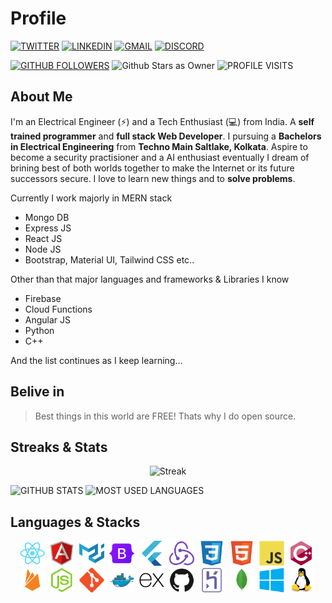 # Profile

[![TWITTER](https://img.shields.io/badge/Twitter-1DA1F2?style=for-the-badge&logo=twitter&logoColor=white)](https://twitter.com/soumalya2017)
[![LINKEDIN](https://img.shields.io/badge/LinkedIn-0077B5?style=for-the-badge&logo=linkedin&logoColor=white)](https://www.linkedin.com/in/soumalya-bhattacharya-47b731165/)
[![GMAIL](https://img.shields.io/badge/Gmail-D14836?style=for-the-badge&logo=gmail&logoColor=white)](mailto:soumalyabhattacharya6@gmail.com)
[![DISCORD](https://img.shields.io/badge/Discord-7289DA?style=for-the-badge&logo=discord&logoColor=white)](https://discord.com/users/OpticSquid#6068)

[![GITHUB FOLLOWERS](https://img.shields.io/github/followers/opticSquid?style=social)](https://github.com/opticSquid")
![Github Stars as Owner](https://img.shields.io/github/stars/opticSquid?affiliations=OWNER&style=social)
![PROFILE VISITS](https://visitor-badge.glitch.me/badge?page_id=opticSquid.opticSquid)

## About Me

I'm an Electrical Engineer (⚡) and a Tech Enthusiast (💻) from India. A **self trained programmer** and **full stack Web Developer**. I pursuing a **Bachelors in Electrical Engineering** from **Techno Main Saltlake, Kolkata**. Aspire to become a security practisioner and a AI enthusiast eventually I dream of brining best of both worlds together to make the Internet or its future successors secure. I love to learn new things and to **solve problems**.

Currently I work majorly in MERN stack

- Mongo DB
- Express JS
- React JS
- Node JS
- Bootstrap, Material UI, Tailwind CSS etc..

Other than that major languages and frameworks & Libraries I know

- Firebase
- Cloud Functions
- Angular JS
- Python
- C++

And the list continues as I keep learning...

## Belive in

> Best things in this world are FREE! Thats why I do open source.

## Streaks & Stats

<p align="center">
    <img src="https://github-readme-streak-stats.herokuapp.com/?user=opticSquid&theme=cobalt" alt="Streak"/>
</p>

![GITHUB STATS](https://github-readme-stats.vercel.app/api?username=opticSquid&count_private=true&show_icons=true&theme=cobalt&include_all_commits=true)
![MOST USED LANGUAGES](https://github-readme-stats.vercel.app/api/top-langs/?username=opticSquid&theme=cobalt)

## Languages & Stacks

<div align="center">
  <img src="https://github.com/devicons/devicon/blob/master/icons/react/react-original.svg" title="React" alt="React" width="40" height="40"/>&nbsp;
  <img src="https://github.com/devicons/devicon/blob/master/icons/angularjs/angularjs-original.svg" title="Angular" alt="Angular" width="40" height="40">&nbsp;
  <img src="https://github.com/devicons/devicon/blob/master/icons/materialui/materialui-original.svg" title="Material UI" alt="Material UI" width="40" height="40"/>&nbsp;
  <img src="https://github.com/devicons/devicon/blob/master/icons/bootstrap/bootstrap-original.svg" title="Bootstrap" alt="Bootstrap" width="40" height="40"/>&nbsp;
  <img src="https://github.com/devicons/devicon/blob/master/icons/flutter/flutter-original.svg" title="Flutter" alt="Flutter" width="40" height="40"/>&nbsp;
  <img src="https://github.com/devicons/devicon/blob/master/icons/redux/redux-original.svg" title="Redux" alt="Redux " width="40" height="40"/>&nbsp;
  <img src="https://github.com/devicons/devicon/blob/master/icons/css3/css3-original.svg"  title="CSS3" alt="CSS" width="40" height="40"/>&nbsp;
  <img src="https://github.com/devicons/devicon/blob/master/icons/html5/html5-original.svg" title="HTML5" alt="HTML" width="40" height="40"/>&nbsp;
  <img src="https://github.com/devicons/devicon/blob/master/icons/javascript/javascript-original.svg" title="JavaScript" alt="JavaScript" width="40" height="40"/>&nbsp;
  <img src="https://github.com/devicons/devicon/blob/master/icons/cplusplus/cplusplus-original.svg" title="Cpp" alt="C_plus_plus" width="40" height="40"/>&nbsp;
  <img src="https://github.com/devicons/devicon/blob/master/icons/firebase/firebase-plain.svg" title="Firebase" alt="Firebase" width="40" height="40"/>&nbsp;
  <img src="https://github.com/devicons/devicon/blob/master/icons/nodejs/nodejs-original.svg" title="NodeJS" alt="NodeJS" width="40" height="40"/>&nbsp;
  <img src="https://github.com/devicons/devicon/blob/master/icons/git/git-original.svg" title="Git" alt="Git" width="40" height="40"/>&nbsp;
  <img src="https://github.com/devicons/devicon/blob/master/icons/docker/docker-original.svg" title="Docker" alt="Docker" width="40" height="40"/>&nbsp;
  <img src="https://github.com/devicons/devicon/blob/master/icons/express/express-original.svg" title="express" alt="express" width="40" height="40"/>&nbsp;
  <img src="https://github.com/devicons/devicon/blob/master/icons/github/github-original.svg" title="github" alt="github" width="40" height="40"/>&nbsp;
  <img src="https://github.com/devicons/devicon/blob/master/icons/heroku/heroku-original.svg" title="heroku" alt="heroku" width="40" height="40"/>&nbsp;
  <img src="https://github.com/devicons/devicon/blob/master/icons/mongodb/mongodb-original.svg" title="Mongo DB" alt="Mongo DB" width="40" height="40"/>&nbsp;
  <img src="https://github.com/devicons/devicon/blob/master/icons/windows8/windows8-original.svg" title="windows" alt="windows" width="40" height="40"/>&nbsp;
  <img src="https://github.com/devicons/devicon/blob/master/icons/linux/linux-original.svg" title="linux" alt="linux" width="40" height="40"/>&nbsp;
</div>
